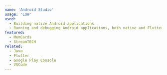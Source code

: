 ```yaml
---
name: 'Android Studio'
usage: 'LOW'
used:
  - Building native Android applications
  - Running and debugging Android applications, both native and Flutter
featured:
  - MemCards
  - StreamTECH
related:
  - Java
  - Flutter
  - Google Play Console
  - VSCode
---
```


